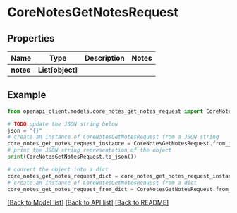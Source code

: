 # CoreNotesGetNotesRequest


## Properties

Name | Type | Description | Notes
------------ | ------------- | ------------- | -------------
**notes** | **List[object]** |  | 

## Example

```python
from openapi_client.models.core_notes_get_notes_request import CoreNotesGetNotesRequest

# TODO update the JSON string below
json = "{}"
# create an instance of CoreNotesGetNotesRequest from a JSON string
core_notes_get_notes_request_instance = CoreNotesGetNotesRequest.from_json(json)
# print the JSON string representation of the object
print(CoreNotesGetNotesRequest.to_json())

# convert the object into a dict
core_notes_get_notes_request_dict = core_notes_get_notes_request_instance.to_dict()
# create an instance of CoreNotesGetNotesRequest from a dict
core_notes_get_notes_request_from_dict = CoreNotesGetNotesRequest.from_dict(core_notes_get_notes_request_dict)
```
[[Back to Model list]](../README.md#documentation-for-models) [[Back to API list]](../README.md#documentation-for-api-endpoints) [[Back to README]](../README.md)


